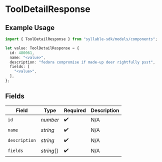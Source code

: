 # ToolDetailResponse

## Example Usage

```typescript
import { ToolDetailResponse } from "syllable-sdk/models/components";

let value: ToolDetailResponse = {
  id: 480061,
  name: "<value>",
  description: "fedora compromise if made-up deer rightfully psst",
  fields: [
    "<value>",
  ],
};
```

## Fields

| Field              | Type               | Required           | Description        |
| ------------------ | ------------------ | ------------------ | ------------------ |
| `id`               | *number*           | :heavy_check_mark: | N/A                |
| `name`             | *string*           | :heavy_check_mark: | N/A                |
| `description`      | *string*           | :heavy_check_mark: | N/A                |
| `fields`           | *string*[]         | :heavy_check_mark: | N/A                |